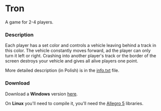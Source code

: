 Tron
====

A game for 2-4 players.

### Description

Each player has a set color and controls a vehicle leaving behind a track in this color.
The vehicle constantly moves forward, ad the player can only turn it left or right.
Crashing into another player's track or the border of the screen destroys your vehicle and gives all alive players one point.

More detailed description (in Polish) is in the [info.txt](info.txt) file.


### Download

Download a **Windows** version [here](https://dl.dropboxusercontent.com/u/16173941/tron-full.zip).

On **Linux** you'll need to compile it, you'll need the [Allegro 5](http://alleg.sourceforge.net/) libraries.
